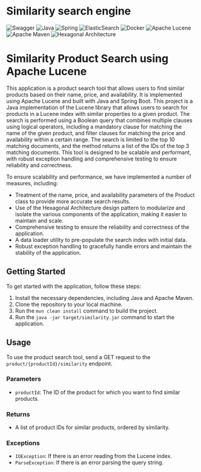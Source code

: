 # Similarity search engine

![Swagger](https://img.shields.io/badge/-Swagger-%23Clojure?style=for-the-badge&logo=swagger&logoColor=white)
![Java](https://img.shields.io/badge/java-%23ED8B00.svg?style=for-the-badge&logo=java&logoColor=white)
![Spring](https://img.shields.io/badge/spring-%236DB33F.svg?style=for-the-badge&logo=spring&logoColor=white)
![ElasticSearch](https://img.shields.io/badge/-ElasticSearch-005571?style=for-the-badge&logo=elasticsearch)
![Docker](https://img.shields.io/badge/docker-%230db7ed.svg?style=for-the-badge&logo=docker&logoColor=white)
![Apache Lucene](https://img.shields.io/badge/-Apache%20Lucene-A70B0B?style=for-the-badge&logo=Apache%20Lucene&logoColor=white)
![Apache Maven](https://img.shields.io/badge/Apache%20Maven-C71A36?style=for-the-badge&logo=Apache%20Maven&logoColor=white)
![Hexagonal Architecture](https://img.shields.io/badge/-Hexagonal%20Architecture-4C51A5?style=for-the-badge&logo=hexagonal-architecture&logoColor=white)
# Similarity Product Search using Apache Lucene

This application is a product search tool that allows users to find similar products based on their name, price, and
availability. It is implemented using Apache Lucene and built with Java and Spring Boot.
This project is a Java implementation of the Lucene library that allows users to search for products in a Lucene index
with similar properties to a given product. The search is performed using a Boolean query that combines multiple clauses
using logical operators, including a mandatory clause for matching the name of the given product, and filter clauses for
matching the price and availability within a certain range. The search is limited to the top 10 matching documents, and
the method returns a list of the IDs of the top 3 matching documents. This tool is designed to be scalable and
performant, with robust exception handling and comprehensive testing to ensure reliability and correctness.

To ensure scalability and performance, we have implemented a number of measures, including:

- Treatment of the name, price, and availability parameters of the Product class to provide more accurate search
  results.
- Use of the Hexagonal Architecture design pattern to modularize and isolate the various components of the application,
  making it easier to maintain and scale.
- Comprehensive testing to ensure the reliability and correctness of the application.
- A data loader utility to pre-populate the search index with initial data.
- Robust exception handling to gracefully handle errors and maintain the stability of the application.

## Getting Started

To get started with the application, follow these steps:

1. Install the necessary dependencies, including Java and Apache Maven.
2. Clone the repository to your local machine.
3. Run the `mvn clean install` command to build the project.
4. Run the `java -jar target/similarity.jar` command to start the application.

## Usage

To use the product search tool, send a GET request to the `product/{productId}/similarity` endpoint.

### Parameters
- `productId`: The ID of the product for which you want to find similar products.

### Returns
- A list of product IDs for similar products, ordered by similarity.

### Exceptions
- `IOException`: If there is an error reading from the Lucene index.
- `ParseException`: If there is an error parsing the query string.